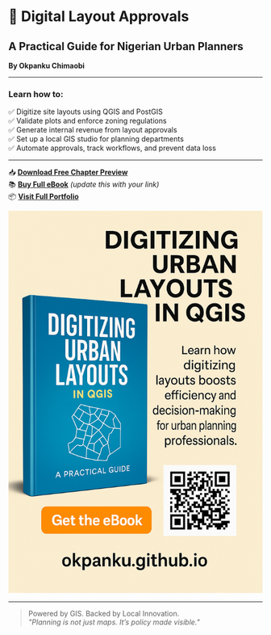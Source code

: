 
# 📘 Digital Layout Approvals

## A Practical Guide for Nigerian Urban Planners  
**By Okpanku Chimaobi**

---

### Learn how to:
✅ Digitize site layouts using QGIS and PostGIS  
✅ Validate plots and enforce zoning regulations  
✅ Generate internal revenue from layout approvals  
✅ Set up a local GIS studio for planning departments  
✅ Automate approvals, track workflows, and prevent data loss  

---

📥 [**Download Free Chapter Preview**](./Digital_Layout_Approvals_Chapter2_and_Marketing_Blurb.docx)  
📚 [**Buy Full eBook**](https://selar.co/YOUR-EBOOK-LINK) *(update this with your link)*  
📦 [**Visit Full Portfolio**](https://github.com/Okpanku/portfolio_page)

![eBook Cover](./E-book-cover.PNG)

---

> Powered by GIS. Backed by Local Innovation.  
> _"Planning is not just maps. It’s policy made visible."_  
